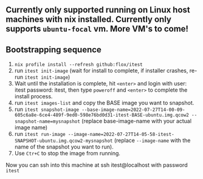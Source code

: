 ## Currently only supported running on Linux host machines with nix installed. Currently only supports `ubuntu-focal` vm. More VM's to come!
## Bootstrapping sequence

1. `nix profile install --refresh github:flox/itest`
2. run `itest init-image` (wait for install to complete, if installer crashes, re-run `itest init-image`)
3. Wait until the installation is complete, hit `<enter>` and login with user: itest password: itest, then type `poweroff` and `<enter>` to complete the install process.
4. run `itest images-list` and copy the BASE image you want to snapshot.
5. run `itest snapshot-image --base-image-name=2022-07-27T14-00-09-605c6a8e-6ce4-489f-9ed0-598e76bd0d31-itest-BASE-ubuntu.img.qcow2 --snapshot-name=mysnapshot` (replace base-image-name with your actual image name)
6. run `itest run-image --image-name=2022-07-27T14-05-58-itest-SNAPSHOT-ubuntu.img.qcow2-mysnapshot` (replace `--image-name` with the name of the snapshot you want to run).
7. Use `Ctr+C` to stop the image from running.


Now you can ssh into this machine at ssh itest@localhost with password `itest`
